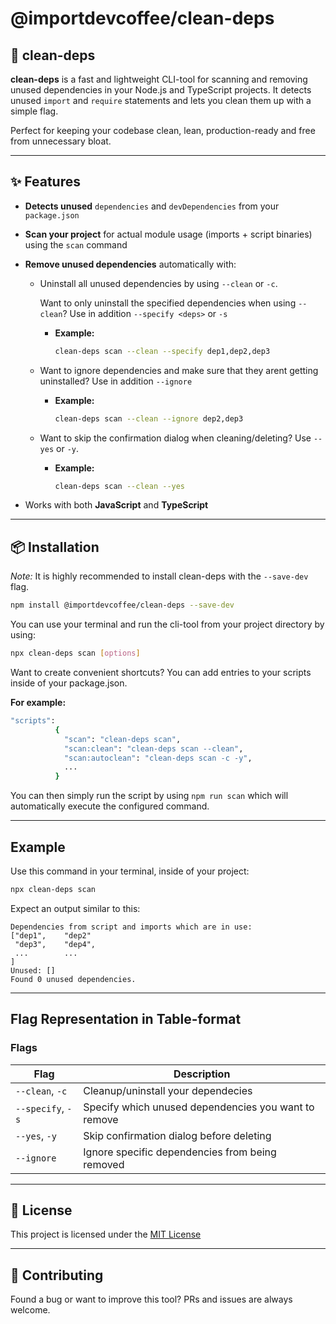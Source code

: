 # @importdevcoffee/clean-deps

## 🧹 clean-deps

**clean-deps** is a fast and lightweight CLI-tool for scanning and removing unused dependencies in your Node.js and TypeScript projects. It detects unused `import` and `require` statements and lets you clean them up with a simple flag.

Perfect for keeping your codebase clean, lean, production-ready and free from unnecessary bloat.

---

## ✨ Features

- **Detects unused** `dependencies` and `devDependencies` from your `package.json`
- **Scan your project** for actual module usage (imports + script binaries) using the `scan` command
- **Remove unused dependencies** automatically with:
  - Uninstall all unused dependencies by using `--clean` or `-c`.

    Want to only uninstall the specified dependencies when using `--clean`? Use in addition `--specify <deps>` or `-s`
    - **Example:**

      ```bash
      clean-deps scan --clean --specify dep1,dep2,dep3
      ```

  - Want to ignore dependencies and make sure that they arent getting uninstalled? Use in addition `--ignore`
    - **Example:**

      ```bash
      clean-deps scan --clean --ignore dep2,dep3
      ```

  - Want to skip the confirmation dialog when cleaning/deleting? Use `--yes` or `-y`.
    - **Example:**

      ```bash
      clean-deps scan --clean --yes
      ```

- Works with both **JavaScript** and **TypeScript**

---

## 📦 Installation

*Note:* It is highly recommended to install clean-deps with the `--save-dev` flag.

```bash
npm install @importdevcoffee/clean-deps --save-dev
```

You can use your terminal and run the cli-tool from your project directory by using:

```bash
npx clean-deps scan [options]
```

Want to create convenient shortcuts? You can add entries to your scripts inside of your package.json.

**For example:**

```bash
"scripts": 
          {
            "scan": "clean-deps scan",
            "scan:clean": "clean-deps scan --clean",
            "scan:autoclean": "clean-deps scan -c -y",
            ...
          }
```

You can then simply run the script by using `npm run scan` which will automatically execute the configured command.

---

## Example

Use this command in your terminal, inside of your project:

```bash
npx clean-deps scan
```

Expect an output similar to this:

```text
Dependencies from script and imports which are in use:
["dep1",    "dep2"
 "dep3",    "dep4",
 ...        ...
]
Unused: []
Found 0 unused dependencies.
```

---

## **Flag Representation in Table-format**

### Flags

| Flag              | Description                                          |
| ----------------- | ---------------------------------------------------- |
| `--clean`, `-c`   | Cleanup/uninstall your dependecies                   |
| `--specify`, `-s` | Specify which unused dependencies you want to remove |
| `--yes`, `-y`     | Skip confirmation dialog before deleting             |
| `--ignore`        | Ignore specific dependencies from being removed      |

---

## 📄 License

This project is licensed under the [MIT License](./LICENSE)

---

## 🙌 Contributing

Found a bug or want to improve this tool? PRs and issues are always welcome.
